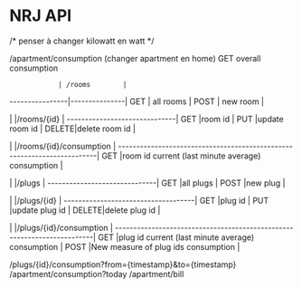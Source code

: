 NRJ API
=======
/* penser à changer kilowatt en watt */



/apartment/consumption
	(changer apartment en home)
	GET		overall consumption

			
				| /rooms		|
----------------|---------------|
GET				|	all rooms	|
POST			|	new room	|



|	|/rooms/{id}		|
------------------------------|
GET	|room id			|
PUT	|update room id		|
DELETE|delete room id		|

|	|/rooms/{id}/consumption								|
------------------------------------------------------------------------|
GET	|room id current (last minute average) consumption				|

|	|/plugs			|
------------------------------|
GET	|all plugs			|
POST	|new plug			|

|	|/plugs/{id}			|
------------------------------------|
GET	|plug id				|
PUT	|update plug id			|
DELETE|delete plug id			|

|	|/plugs/{id}/consumption								|
------------------------------------------------------------------------|
GET	|plug id current (last minute average) consumption				|
POST	|New measure of plug ids consumption						|
	

/plugs/{id}/consumption?from={timestamp}&to={timestamp}
/apartment/consumption?today
/apartment/bill
